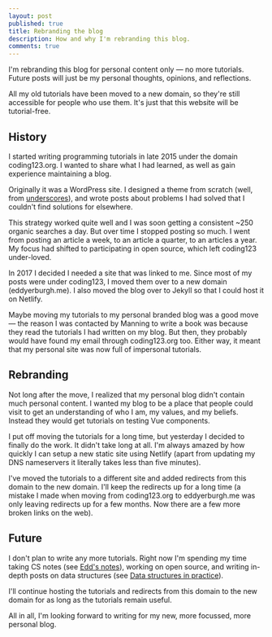 ```yaml
---
layout: post
published: true
title: Rebranding the blog
description: How and why I'm rebranding this blog.
comments: true
---
```


I'm rebranding this blog for personal content only — no more tutorials. Future posts will just be my personal thoughts, opinions, and reflections.

All my old tutorials have been moved to a new domain, so they're still accessible for people who use them. It's just that this website will be tutorial-free.

## History

I started writing programming tutorials in late 2015 under the domain coding123.org. I wanted to share what I had learned, as well as gain experience maintaining a blog.

Originally it was a WordPress site. I designed a theme from scratch (well, from [underscores](https://underscores.me/)), and wrote posts about problems I had solved that I couldn't find solutions for elsewhere.

This strategy worked quite well and I was soon getting a consistent ~250 organic searches a day. But over time I stopped posting so much. I went from posting an article a week, to an article a quarter, to an articles a year. My focus had shifted to participating in open source, which left coding123 under-loved.

In 2017 I decided I needed a site that was linked to me. Since most of my posts were under coding123, I moved them over to a new domain (eddyerburgh.me). I also moved the blog over to Jekyll so that I could host it on Netlify.

Maybe moving my tutorials to my personal branded blog was a good move — the reason I was contacted by Manning to write a book was because they read the tutorials I had written on my blog. But then, they probably would have found my email through coding123.org too. Either way, it meant that my personal site was now full of impersonal tutorials.

## Rebranding

Not long after the move, I realized that my personal blog didn't contain much personal content. I wanted my blog to be a place that people could visit to get an understanding of who I am, my values, and my beliefs. Instead they would get tutorials on testing Vue components.

I put off moving the tutorials for a long time, but yesterday I decided to finally do the work. It didn't take long at all. I'm always amazed by how quickly I can setup a new static site using Netlify (apart from updating my DNS nameservers it literally takes less than five minutes).

I've moved the tutorials to a different site and added redirects from this domain to the new domain. I'll keep the redirects up for a long time (a mistake I made when moving from coding123.org to eddyerburgh.me was only leaving redirects up for a few months. Now there are a few more broken links on the web).

## Future

I don't plan to write any more tutorials. Right now I'm spending my time taking CS notes (see [Edd's notes](https://notes.eddyerburgh.me)), working on open source, and writing in-depth posts on data structures (see [Data structures in practice](https://www.data-structures-in-practice.com)).

I'll continue hosting the tutorials and redirects from this domain to the new domain for as long as the tutorials remain useful.

All in all, I'm looking forward to writing for my new, more focussed, more personal blog.
